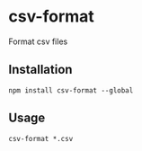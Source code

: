 # csv-format
Format csv files

## Installation
```shell
npm install csv-format --global
```

## Usage
```shell
csv-format *.csv
```
